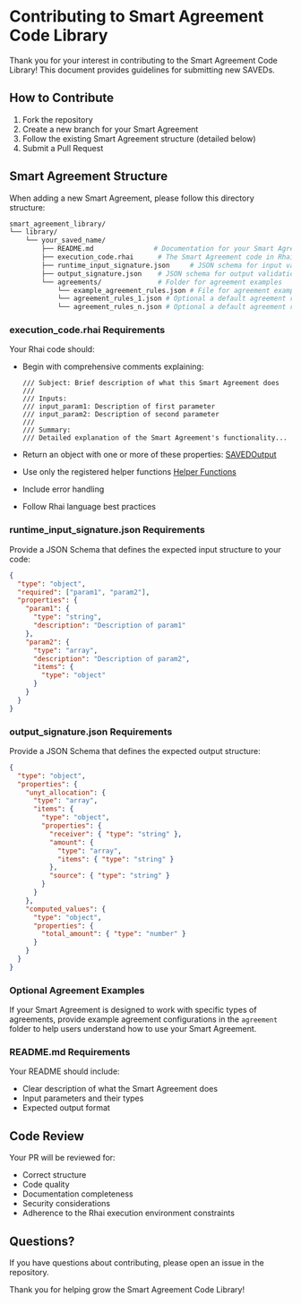# Contributing to Smart Agreement Code Library

Thank you for your interest in contributing to the Smart Agreement Code Library! This document provides guidelines for submitting new SAVEDs.

## How to Contribute

1. Fork the repository
2. Create a new branch for your Smart Agreement
3. Follow the existing Smart Agreement structure (detailed below)
4. Submit a Pull Request

## Smart Agreement Structure

When adding a new Smart Agreement, please follow this directory structure:

```bash
smart_agreement_library/
└── library/
    └── your_saved_name/
        ├── README.md               # Documentation for your Smart Agreement
        ├── execution_code.rhai      # The Smart Agreement code in Rhai format
        ├── runtime_input_signature.json     # JSON schema for input validation
        ├── output_signature.json    # JSON schema for output validation
        └── agreements/              # Folder for agreement examples
            └── example_agreement_rules.json # File for agreement examples
            └── agreement_rules_1.json # Optional a default agreement rules file
            └── agreement_rules_n.json # Optional a default agreement rules file
```

### execution_code.rhai Requirements

Your Rhai code should:

- Begin with comprehensive comments explaining:

  ```rhai
  /// Subject: Brief description of what this Smart Agreement does
  ///
  /// Inputs:
  /// input_param1: Description of first parameter
  /// input_param2: Description of second parameter
  ///
  /// Summary:
  /// Detailed explanation of the Smart Agreement's functionality...
  ```

- Return an object with one or more of these properties: [SAVEDOutput](https://docs.rs/rave_engine/latest/rave_engine/types/saved_output/struct.SAVEDOutput.html)
- Use only the registered helper functions [Helper Functions](https://docs.rs/rave_engine/latest/rave_engine/rhai_engine/rhai_functions/prelude/index.html)
- Include error handling
- Follow Rhai language best practices

### runtime_input_signature.json Requirements

Provide a JSON Schema that defines the expected input structure to your code:

```json
{
  "type": "object",
  "required": ["param1", "param2"],
  "properties": {
    "param1": {
      "type": "string",
      "description": "Description of param1"
    },
    "param2": {
      "type": "array",
      "description": "Description of param2",
      "items": {
        "type": "object"
      }
    }
  }
}
```

### output_signature.json Requirements

Provide a JSON Schema that defines the expected output structure:

```json
{
  "type": "object",
  "properties": {
    "unyt_allocation": {
      "type": "array",
      "items": {
        "type": "object",
        "properties": {
          "receiver": { "type": "string" },
          "amount": {
            "type": "array",
            "items": { "type": "string" }
          },
          "source": { "type": "string" }
        }
      }
    },
    "computed_values": {
      "type": "object",
      "properties": {
        "total_amount": { "type": "number" }
      }
    }
  }
}
```

### Optional Agreement Examples

If your Smart Agreement is designed to work with specific types of agreements, provide example agreement configurations in the `agreement` folder to help users understand how to use your Smart Agreement.

### README.md Requirements

Your README should include:

- Clear description of what the Smart Agreement does
- Input parameters and their types
- Expected output format

## Code Review

Your PR will be reviewed for:

- Correct structure
- Code quality
- Documentation completeness
- Security considerations
- Adherence to the Rhai execution environment constraints

## Questions?

If you have questions about contributing, please open an issue in the repository.

Thank you for helping grow the Smart Agreement Code Library!
